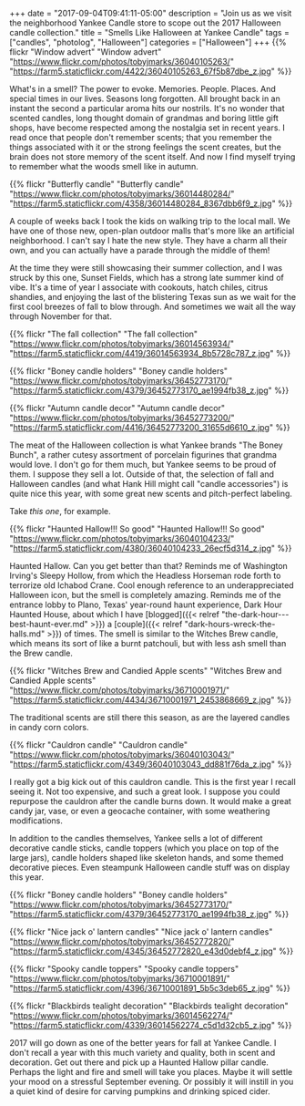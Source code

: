 +++
date = "2017-09-04T09:41:11-05:00"
description = "Join us as we visit the neighborhood Yankee Candle store to scope out the 2017 Halloween candle collection."
title = "Smells Like Halloween at Yankee Candle"
tags = ["candles", "photolog", "Halloween"]
categories = ["Halloween"]
+++
{{% flickr "Window advert"
           "Window advert"
           "https://www.flickr.com/photos/tobyjmarks/36040105263/"
           "https://farm5.staticflickr.com/4422/36040105263_67f5b87dbe_z.jpg" %}}

What's in a smell? The power to evoke. Memories. People. Places. And special times in our lives. Seasons long forgotten. All brought back in an instant the second a particular aroma hits our nostrils. It's no wonder that scented candles, long thought domain of grandmas and boring little gift shops, have become respected among the nostalgia set in recent years. I read once that people don't remember scents; that you remember the things associated with it or the strong feelings the scent creates, but the brain does not store memory of the scent itself. And now I find myself trying to remember what the woods smell like in autumn.
<!--more-->

{{% flickr "Butterfly candle"
           "Butterfly candle"
           "https://www.flickr.com/photos/tobyjmarks/36014480284/"
           "https://farm5.staticflickr.com/4358/36014480284_8367dbb6f9_z.jpg" %}}

A couple of weeks back I took the kids on walking trip to the local mall. We have one of those new, open-plan outdoor malls that's more like an artificial neighborhood. I can't say I hate the new style. They have a charm all their own, and you can actually have a parade through the middle of them! 

At the time they were still showcasing their summer collection, and I was struck by this one, Sunset Fields, which has a strong late summer kind of vibe. It's a time of year I associate with cookouts, hatch chiles, citrus shandies, and enjoying the last of the blistering Texas sun as we wait for the first cool breezes of fall to blow through. And sometimes we wait all the way through November for that.

{{% flickr "The fall collection"
           "The fall collection"
           "https://www.flickr.com/photos/tobyjmarks/36014563934/"
           "https://farm5.staticflickr.com/4419/36014563934_8b5728c787_z.jpg" %}}

{{% flickr "Boney candle holders"
           "Boney candle holders"
           "https://www.flickr.com/photos/tobyjmarks/36452773170/"
           "https://farm5.staticflickr.com/4379/36452773170_ae1994fb38_z.jpg" %}}

{{% flickr "Autumn candle decor"
           "Autumn candle decor"
           "https://www.flickr.com/photos/tobyjmarks/36452773200/"
           "https://farm5.staticflickr.com/4416/36452773200_31655d6610_z.jpg" %}}

The meat of the Halloween collection is what Yankee brands "The Boney Bunch", a rather cutesy assortment of porcelain figurines that grandma would love. I don't go for them much, but Yankee seems to be proud of them. I suppose they sell a lot. Outside of that, the selection of fall and Halloween candles (and what Hank Hill might call "candle accessories") is quite nice this year, with some great new scents and pitch-perfect labeling.

Take _this one_, for example.

{{% flickr "Haunted Hallow!!! So good"
           "Haunted Hallow!!! So good"
           "https://www.flickr.com/photos/tobyjmarks/36040104233/"
           "https://farm5.staticflickr.com/4380/36040104233_26ecf5d314_z.jpg" %}}

Haunted Hallow. Can you get better than that? Reminds me of Washington Irving's Sleepy Hollow, from which the Headless Horseman rode forth to terrorize old Ichabod Crane. Cool enough reference to an underappreciated Halloween icon, but the smell is completely amazing. Reminds me of the entrance lobby to Plano, Texas' year-round haunt experience, Dark Hour Haunted House, about which I have [blogged]({{< relref "the-dark-hour---best-haunt-ever.md" >}}) a [couple]({{< relref "dark-hours-wreck-the-halls.md" >}}) of times. The smell is similar to the Witches Brew candle, which means its sort of like a burnt patchouli, but with less ash smell than the Brew candle. 
           
{{% flickr "Witches Brew and Candied Apple scents"
           "Witches Brew and Candied Apple scents"
           "https://www.flickr.com/photos/tobyjmarks/36710001971/"
           "https://farm5.staticflickr.com/4434/36710001971_2453868669_z.jpg" %}}

The traditional scents are still there this season, as are the layered candles in candy corn colors.

{{% flickr "Cauldron candle"
           "Cauldron candle"
           "https://www.flickr.com/photos/tobyjmarks/36040103043/"
           "https://farm5.staticflickr.com/4349/36040103043_dd881f76da_z.jpg" %}}

I really got a big kick out of this cauldron candle. This is the first year I recall seeing it. Not too expensive, and such a great look. I suppose you could repurpose the cauldron after the candle burns down. It would make a great candy jar, vase, or even a geocache container, with some weathering modifications.

In addition to the candles themselves, Yankee sells a lot of different decorative candle sticks, candle toppers (which you place on top of the large jars), candle holders shaped like skeleton hands, and some themed decorative pieces. Even steampunk Halloween candle stuff was on display this year.

{{% flickr "Boney candle holders"
           "Boney candle holders"
           "https://www.flickr.com/photos/tobyjmarks/36452773170/"
           "https://farm5.staticflickr.com/4379/36452773170_ae1994fb38_z.jpg" %}}

{{% flickr "Nice jack o' lantern candles"
           "Nice jack o' lantern candles"
           "https://www.flickr.com/photos/tobyjmarks/36452772820/"
           "https://farm5.staticflickr.com/4345/36452772820_e43d0debf4_z.jpg" %}}

{{% flickr "Spooky candle toppers"
           "Spooky candle toppers"
           "https://www.flickr.com/photos/tobyjmarks/36710001891/"
           "https://farm5.staticflickr.com/4396/36710001891_5b5c3deb65_z.jpg" %}}

{{% flickr "Blackbirds tealight decoration"
           "Blackbirds tealight decoration"
           "https://www.flickr.com/photos/tobyjmarks/36014562274/"
           "https://farm5.staticflickr.com/4339/36014562274_c5d1d32cb5_z.jpg" %}}

2017 will go down as one of the better years for fall at Yankee Candle. I don't recall a year with this much variety and quality, both in scent and decoration. Get out there and pick up a Haunted Hallow pillar candle. Perhaps the light and fire and smell will take you places. Maybe it will settle your mood on a stressful September evening. Or possibly it will instill in you a quiet kind of desire for carving pumpkins and drinking spiced cider.
